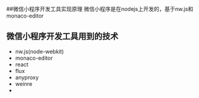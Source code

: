 ##微信小程序开发工具实现原理
    微信小程序是在nodejs上开发的，基于nw.js和monaco-editor
## 微信小程序开发工具用到的技术
* nw.js(node-webkit)
* monaco-editor
* react
* flux
* anyproxy
* weinre
*
